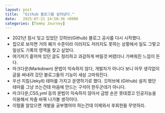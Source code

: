 ```yaml
---
layout: post
title:  "Github 블로그를 살려냈다."
date:   2025-07-21 14:50:36 +0900
categories: [Tommy Journey]
---
```


- 2021년 잠시 잊고 있었던 깃허브(Github) 블로그 공사를 다시 시작했다. 
- 집으로 보자면 거의 폐가 수준이라 이러지도 저러지도 못하는 상황에서 일도 그렇고 일상도 기록의 영역을 찾고 싶었다.
- 여기저기 흩어져 있던 글도 정리하고 과감하게 버릴것 버렸더니 가벼워진 느낌이 든다. 
- 마크다운(Markdown) 문법이 익숙하지 않다, 개발자가 아니다 보니 아무 생각없이 글을 써내려 갔던 블로그들의 기능이 새삼 고마워진다.
- 우선 지킬(Jekyll) 테마를 가지고 운영하기로 했다. 깃허브에 (Github) 설치 했던 테마를 그냥 쓰는건데 마음에 안드는 구석이 한두군데가 아니다.
- 마크다운,CSS,yml 등의 문법이 익숙하지 않아서 금방 손은 못대겠고 인공지능을 이용해서 차츰 바꿔 나가볼 생각이다. 
- 이럴줄 알았으면 개발을 공부했어야 하는건데 이제와서 후회한들 무엇하리. 




